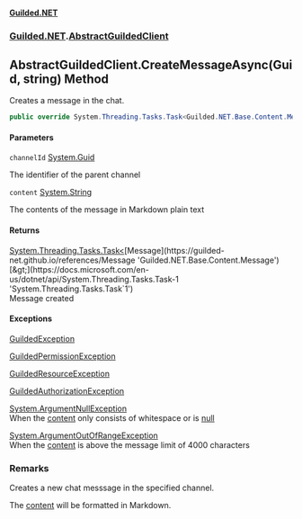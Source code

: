 
#### [Guilded.NET](Guilded_NET 'Guilded.NET')
### [Guilded.NET](Guilded_NET#Guilded_NET 'Guilded.NET').[AbstractGuildedClient](AbstractGuildedClient 'Guilded.NET.AbstractGuildedClient')
## AbstractGuildedClient.CreateMessageAsync(Guid, string) Method

Creates a message in the chat.
```csharp
public override System.Threading.Tasks.Task<Guilded.NET.Base.Content.Message> CreateMessageAsync(System.Guid channelId, string content);
```

#### Parameters

<a name='Guilded_NET_AbstractGuildedClient_CreateMessageAsync(System_Guid_string)_channelId'></a>
`channelId` [System.Guid](https://docs.microsoft.com/en-us/dotnet/api/System.Guid 'System.Guid')

The identifier of the parent channel

<a name='Guilded_NET_AbstractGuildedClient_CreateMessageAsync(System_Guid_string)_content'></a>
`content` [System.String](https://docs.microsoft.com/en-us/dotnet/api/System.String 'System.String')

The contents of the message in Markdown plain text


#### Returns
[System.Threading.Tasks.Task&lt;](https://docs.microsoft.com/en-us/dotnet/api/System.Threading.Tasks.Task-1 'System.Threading.Tasks.Task`1')[Message](https://guilded-net.github.io/references/Message 'Guilded.NET.Base.Content.Message')[&gt;](https://docs.microsoft.com/en-us/dotnet/api/System.Threading.Tasks.Task-1 'System.Threading.Tasks.Task`1')  
Message created


#### Exceptions

[GuildedException](https://guilded-net.github.io/references/GuildedException 'Guilded.NET.Base.GuildedException')

[GuildedPermissionException](https://guilded-net.github.io/references/GuildedPermissionException 'Guilded.NET.Base.GuildedPermissionException')

[GuildedResourceException](https://guilded-net.github.io/references/GuildedResourceException 'Guilded.NET.Base.GuildedResourceException')

[GuildedAuthorizationException](https://guilded-net.github.io/references/GuildedAuthorizationException 'Guilded.NET.Base.GuildedAuthorizationException')

[System.ArgumentNullException](https://docs.microsoft.com/en-us/dotnet/api/System.ArgumentNullException 'System.ArgumentNullException')  
When the [content](AbstractGuildedClient_CreateMessageAsync(Guid_string)#Guilded_NET_AbstractGuildedClient_CreateMessageAsync(System_Guid_string)_content 'Guilded.NET.AbstractGuildedClient.CreateMessageAsync(System.Guid, string).content') only consists of whitespace or is [null](https://docs.microsoft.com/en-us/dotnet/csharp/language-reference/keywords/null 'https://docs.microsoft.com/en-us/dotnet/csharp/language-reference/keywords/null')

[System.ArgumentOutOfRangeException](https://docs.microsoft.com/en-us/dotnet/api/System.ArgumentOutOfRangeException 'System.ArgumentOutOfRangeException')  
When the [content](AbstractGuildedClient_CreateMessageAsync(Guid_string)#Guilded_NET_AbstractGuildedClient_CreateMessageAsync(System_Guid_string)_content 'Guilded.NET.AbstractGuildedClient.CreateMessageAsync(System.Guid, string).content') is above the message limit of 4000 characters

### Remarks
  
Creates a new chat messsage in the specified channel.  
  
The [content](AbstractGuildedClient_CreateMessageAsync(Guid_string)#Guilded_NET_AbstractGuildedClient_CreateMessageAsync(System_Guid_string)_content 'Guilded.NET.AbstractGuildedClient.CreateMessageAsync(System.Guid, string).content') will be formatted in Markdown.